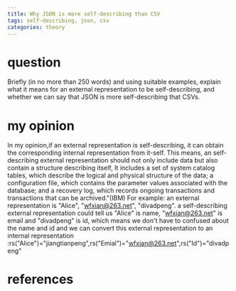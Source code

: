 ```yaml
---
title: Why JSON is more self-describing than CSV
tags: self-describing, json, csv
categories: theory
---
```


# question
Briefly (in no more than 250 words) and using suitable examples, explain what it means for an external representation to be self-describing, and whether we can say that JSON is more self-describing that CSVs.

# my opinion
In my opinion,if an external representation is self-describing, it can obtain the corresponding internal representation from it-self. This means, an self-describing external representation should not only include data but also contain a structure describing itself, It includes a set of system catalog tables, which describe the logical and physical structure of the data; a configuration file, which contains the parameter values associated with the database; and a recovery log, which records ongoing transactions and transactions that can be archived."(IBM)
For example:
an external representation is "Alice", "wfxian@263.net", "divadpeng". a self-describing external representation could tell us "Alice" is name, "wfxian@263.net" is email and "divadpeng" is id, which means we don't have to confused about the name and id and we can convert this external representation to an internal representation :rs("Alice")="jiangtianpeng",rs("Emial")="wfxian@263.net",rs("Id")="divadpeng"



# references

